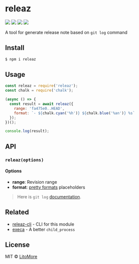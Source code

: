 # releaz

[![](https://img.shields.io/travis/LitoMore/releaz/master.svg)](https://travis-ci.org/LitoMore/releaz)
[![](https://img.shields.io/npm/v/releaz.svg)](https://www.npmjs.com/package/releaz)
[![](https://img.shields.io/npm/l/releaz.svg)](https://github.com/LitoMore/releaz/blob/master/LICENSE)
[![](https://img.shields.io/badge/code_style-XO-5ed9c7.svg)](https://github.com/xojs/xo)

A tool for generate release note based on `git log` command

## Install

```bash
$ npm i releaz
```

## Usage

```javascript
const releaz = require('releaz');
const chalk = require('chalk');

(async () => {
  const result = await releaz({
    range: 'fa475e0..HEAD',
    format: `- ${chalk.cyan('%h')} ${chalk.blue('%an')} %s`
  });
})();

console.log(result);
```

## API

### `releaz(options)`

#### Options

- **range**: Revision range
- **format**: [pretty formats](https://git-scm.com/docs/git-log#_pretty_formats) placeholders

> Here is `git log` [documentation](https://git-scm.com/docs/git-log).

## Related

- [releaz-cli](https://github.com/LitoMore/releaz-cli) - CLI for this module
- [execa](https://github.com/sindresorhus/execa) - A better `child_process`

## License

MIT © [LitoMore](https://github.com/LitoMore)
